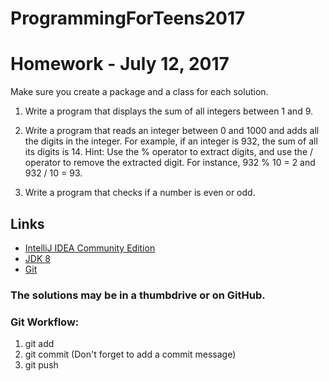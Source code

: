 # ProgrammingForTeens2017

# Homework - July 12, 2017

Make sure you create a package and a class for each solution.

1. Write a program that displays the sum of all integers between 1 and 9.

2. Write a program that reads an integer between 0 and 1000 and adds all the digits in the integer. For example, if an integer is 932, the sum of all its digits is 14. Hint: Use the % operator to extract digits, and use the / operator to remove the extracted digit. For instance, 932 % 10 = 2 and 932 / 10 = 93.

3. Write a program that checks if a number is even or odd.

## Links
* [IntelliJ IDEA Community Edition](http://www.jetbrains.com/idea/download/)
* [JDK 8](http://www.oracle.com/technetwork/pt/java/javase/downloads/jdk8-downloads-2133151.html)
* [Git](https://git-scm.com/download/win)

### The solutions may be in a thumbdrive or on GitHub.

### Git Workflow:

1. git add
2. git commit (Don't forget to add a commit message)
3. git push